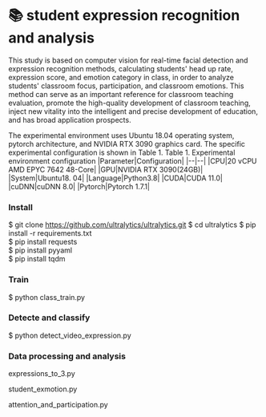 # 📚 student expression recognition and analysis

This study is based on computer vision for real-time facial detection and expression recognition methods, calculating students' head up rate, expression score, and emotion category in class, in order to analyze students' classroom focus, participation, and classroom emotions. This method can serve as an important reference for classroom teaching evaluation, promote the high-quality development of classroom teaching, inject new vitality into the intelligent and precise development of education, and has broad application prospects.


The experimental environment uses Ubuntu 18.04 operating system, pytorch architecture, and NVIDIA RTX 3090 graphics card. The specific experimental configuration is shown in Table 1.
Table 1. Experimental environment configuration
|Parameter|Configuration|
|--|--|
|CPU|20 vCPU AMD EPYC 7642 48-Core|
|GPU|NVIDIA RTX 3090(24GB)|
|System|Ubuntu18. 04|
|Language|Python3.8|
|CUDA|CUDA 11.0|
|cuDNN|cuDNN 8.0|
|Pytorch|Pytorch 1.7.1|


### Install
$ git clone https://github.com/ultralytics/ultralytics.git
$ cd ultralytics
$ pip install -r requirements.txt  
$ pip install requests  
$ pip install pyyaml  
$ pip install tqdm  

### Train
$ python class_train.py

### Detecte and classify
$ python detect_video_expression.py

### Data processing and analysis
expressions_to_3.py

student_exmotion.py

attention_and_participation.py



